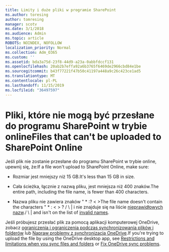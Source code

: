 ```yaml
---
title: Limity i duże pliki w programie SharePoint
ms.author: toresing
author: tomresing
manager: scotv
ms.date: 3/1/2018
ms.audience: Admin
ms.topic: article
ROBOTS: NOINDEX, NOFOLLOW
localization_priority: Normal
ms.collection: Adm_O365
ms.custom: ''
ms.assetid: bda3a75d-23f8-44d9-a23a-0abbfdccf131
ms.openlocfilehash: 20ab2b7effa92a6b3765f6469de2966cbd84e1be
ms.sourcegitcommit: b43f77221f47b50c41197a448a9c26c423ce1ad5
ms.translationtype: MT
ms.contentlocale: pl-PL
ms.lasthandoff: 11/15/2019
ms.locfileid: "36497597"
---
```

# <a name="files-that-cant-be-uploaded-to-sharepoint-online"></a><span data-ttu-id="f16cf-102">Pliki, które nie mogą być przesłane do programu SharePoint w trybie online</span><span class="sxs-lookup"><span data-stu-id="f16cf-102">Files that can't be uploaded to SharePoint Online</span></span>

<span data-ttu-id="f16cf-103">Jeśli plik nie zostanie przesłane do programu SharePoint w trybie online, upewnij się, że:</span><span class="sxs-lookup"><span data-stu-id="f16cf-103">If a file won't upload to SharePoint Online, make sure:</span></span>
  
- <span data-ttu-id="f16cf-104">Rozmiar jest mniejszy niż 15 GB.</span><span class="sxs-lookup"><span data-stu-id="f16cf-104">It's less than 15 GB in size.</span></span>
    
- <span data-ttu-id="f16cf-105">Cała ścieżka, łącznie z nazwą pliku, jest mniejsza niż 400 znaków.</span><span class="sxs-lookup"><span data-stu-id="f16cf-105">The entire path, including the file name, is fewer than 400 characters.</span></span>
    
- <span data-ttu-id="f16cf-106">Nazwa pliku nie zawiera znaków " \* :? \< \></span><span class="sxs-lookup"><span data-stu-id="f16cf-106">The file name doesn't contain the characters " \* : \< \> ?</span></span> <span data-ttu-id="f16cf-107">/ \ | i nie znajduje się na liście [nieprawidłowych nazw](https://go.microsoft.com/fwlink/?linkid=866430).</span><span class="sxs-lookup"><span data-stu-id="f16cf-107">/ \ | and isn't on the list of [invalid names](https://go.microsoft.com/fwlink/?linkid=866430).</span></span>
    
<span data-ttu-id="f16cf-108">Jeśli próbujesz przesłać plik za pomocą aplikacji komputerowej OneDrive, zobacz [ograniczenia i ograniczenia podczas synchronizowania plików i folderów](http://go.microsoft.com/fwlink/p/?LinkID=717734) lub [Napraw problemy z synchronizacją OneDrive](https://go.microsoft.com/fwlink/?linkid=866431).</span><span class="sxs-lookup"><span data-stu-id="f16cf-108">If you're trying to upload the file by using the OneDrive desktop app, see [Restrictions and limitations when you sync files and folders](http://go.microsoft.com/fwlink/p/?LinkID=717734) or [Fix OneDrive sync problems](https://go.microsoft.com/fwlink/?linkid=866431).</span></span>
  

